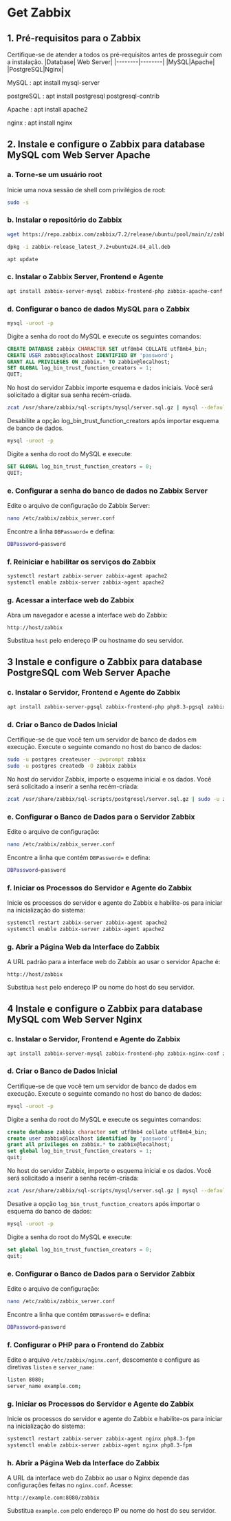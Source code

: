 # Get Zabbix

## 1. Pré-requisitos para o Zabbix

Certifique-se de atender a todos os pré-requisitos antes de prosseguir com a instalação.
|Database| Web Server|
|--------|--------|
|MySQL|Apache|
|PostgreSQL|Nginx|

MySQL : apt install mysql-server

postgreSQL : apt install postgresql postgresql-contrib

Apache : apt install apache2

nginx : apt install nginx

## 2. Instale e configure o Zabbix para database MySQL com Web Server Apache

### a. Torne-se um usuário root

Inicie uma nova sessão de shell com privilégios de root:

```sh
sudo -s
```

### b. Instalar o repositório do Zabbix

```sh
wget https://repo.zabbix.com/zabbix/7.2/release/ubuntu/pool/main/z/zabbix-release/zabbix-release_latest_7.2+ubuntu24.04_all.deb

dpkg -i zabbix-release_latest_7.2+ubuntu24.04_all.deb

apt update
```

### c. Instalar o Zabbix Server, Frontend e Agente

```sh
apt install zabbix-server-mysql zabbix-frontend-php zabbix-apache-conf zabbix-sql-scripts zabbix-agent
```

### d. Configurar o banco de dados MySQL para o Zabbix

```sh
mysql -uroot -p
```

Digite a senha do root do MySQL e execute os seguintes comandos:

```sql
CREATE DATABASE zabbix CHARACTER SET utf8mb4 COLLATE utf8mb4_bin;
CREATE USER zabbix@localhost IDENTIFIED BY 'password';
GRANT ALL PRIVILEGES ON zabbix.* TO zabbix@localhost;
SET GLOBAL log_bin_trust_function_creators = 1;
QUIT;
```

No host do servidor Zabbix importe esquema e dados iniciais. Você será solicitado a digitar sua senha recém-criada.

```sh
zcat /usr/share/zabbix/sql-scripts/mysql/server.sql.gz | mysql --default-character-set=utf8mb4 -uzabbix -p zabbix
```
Desabilite a opção log_bin_trust_function_creators após importar esquema de banco de dados.

```sh
mysql -uroot -p
```

Digite a senha do root do MySQL e execute:

```sql
SET GLOBAL log_bin_trust_function_creators = 0;
QUIT;
```

### e. Configurar a senha do banco de dados no Zabbix Server

Edite o arquivo de configuração do Zabbix Server:

```sh
nano /etc/zabbix/zabbix_server.conf
```

Encontre a linha `DBPassword=` e defina:

```sh
DBPassword=password
```

### f. Reiniciar e habilitar os serviços do Zabbix

```sh
systemctl restart zabbix-server zabbix-agent apache2
systemctl enable zabbix-server zabbix-agent apache2
```

### g. Acessar a interface web do Zabbix

Abra um navegador e acesse a interface web do Zabbix:

```
http://host/zabbix
```
Substitua `host` pelo endereço IP ou hostname do seu servidor.

## 3 Instale e configure o Zabbix para database PostgreSQL com Web Server Apache

### c. Instalar o Servidor, Frontend e Agente do Zabbix

```sh
apt install zabbix-server-pgsql zabbix-frontend-php php8.3-pgsql zabbix-apache-conf zabbix-sql-scripts zabbix-agent
```

### d. Criar o Banco de Dados Inicial

Certifique-se de que você tem um servidor de banco de dados em execução. Execute o seguinte comando no host do banco de dados:

```sh
sudo -u postgres createuser --pwprompt zabbix
sudo -u postgres createdb -O zabbix zabbix
```

No host do servidor Zabbix, importe o esquema inicial e os dados. Você será solicitado a inserir a senha recém-criada:

```sh
zcat /usr/share/zabbix/sql-scripts/postgresql/server.sql.gz | sudo -u zabbix psql zabbix
```

### e. Configurar o Banco de Dados para o Servidor Zabbix

Edite o arquivo de configuração:

```sh
nano /etc/zabbix/zabbix_server.conf
```

Encontre a linha que contém `DBPassword=` e defina:

```sh
DBPassword=password
```

### f. Iniciar os Processos do Servidor e Agente do Zabbix

Inicie os processos do servidor e agente do Zabbix e habilite-os para iniciar na inicialização do sistema:

```sh
systemctl restart zabbix-server zabbix-agent apache2
systemctl enable zabbix-server zabbix-agent apache2
```

### g. Abrir a Página Web da Interface do Zabbix

A URL padrão para a interface web do Zabbix ao usar o servidor Apache é:

```
http://host/zabbix
```

Substitua `host` pelo endereço IP ou nome do host do seu servidor.

## 4 Instale e configure o Zabbix para database MySQL com Web Server Nginx


### c. Instalar o Servidor, Frontend e Agente do Zabbix

```sh
apt install zabbix-server-mysql zabbix-frontend-php zabbix-nginx-conf zabbix-sql-scripts zabbix-agent
```

### d. Criar o Banco de Dados Inicial

Certifique-se de que você tem um servidor de banco de dados em execução. Execute o seguinte comando no host do banco de dados:

```sh
mysql -uroot -p
```
Digite a senha do root do MySQL e execute os seguintes comandos:

```sql
create database zabbix character set utf8mb4 collate utf8mb4_bin;
create user zabbix@localhost identified by 'password';
grant all privileges on zabbix.* to zabbix@localhost;
set global log_bin_trust_function_creators = 1;
quit;
```

No host do servidor Zabbix, importe o esquema inicial e os dados. Você será solicitado a inserir a senha recém-criada:

```sh
zcat /usr/share/zabbix/sql-scripts/mysql/server.sql.gz | mysql --default-character-set=utf8mb4 -uzabbix -p zabbix
```

Desative a opção `log_bin_trust_function_creators` após importar o esquema do banco de dados:

```sh
mysql -uroot -p
```
Digite a senha do root do MySQL e execute:

```sql
set global log_bin_trust_function_creators = 0;
quit;
```

### e. Configurar o Banco de Dados para o Servidor Zabbix

Edite o arquivo de configuração:

```sh
nano /etc/zabbix/zabbix_server.conf
```

Encontre a linha que contém `DBPassword=` e defina:

```sh
DBPassword=password
```

### f. Configurar o PHP para o Frontend do Zabbix

Edite o arquivo `/etc/zabbix/nginx.conf`, descomente e configure as diretivas `listen` e `server_name`:

```sh
listen 8080;
server_name example.com;
```

### g. Iniciar os Processos do Servidor e Agente do Zabbix

Inicie os processos do servidor e agente do Zabbix e habilite-os para iniciar na inicialização do sistema:

```sh
systemctl restart zabbix-server zabbix-agent nginx php8.3-fpm
systemctl enable zabbix-server zabbix-agent nginx php8.3-fpm
```

### h. Abrir a Página Web da Interface do Zabbix

A URL da interface web do Zabbix ao usar o Nginx depende das configurações feitas no `nginx.conf`. Acesse:

```
http://example.com:8080/zabbix
```

Substitua `example.com` pelo endereço IP ou nome do host do seu servidor.

